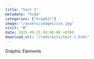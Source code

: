 ```yaml
---
title: "test 1"
metadate: "hide"
categories: ["Graphic"]
image: "/assets/images/iso.jpg"
visit: "#"
date: 2025-09-25 00:00:00 +0700
download_url: "/redirects/test-1.html"
---
```

Graphic Elements
